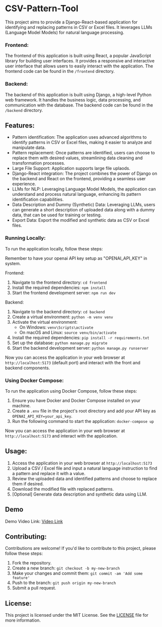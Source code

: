 # CSV-Pattern-Tool
This project aims to provide a Django-React-based application for identifying and replacing patterns in CSV or Excel files. It leverages LLMs (Language Model Models) for natural language processing.

### Frontend:
The frontend of this application is built using React, a popular JavaScript library for building user interfaces. It provides a responsive and interactive user interface that allows users to easily interact with the application. The frontend code can be found in the `/frontend` directory.

### Backend:
The backend of this application is built using Django, a high-level Python web framework. It handles the business logic, data processing, and communication with the database. The backend code can be found in the `/backend` directory.

## Features:
- Pattern identification: The application uses advanced algorithms to identify patterns in CSV or Excel files, making it easier to analyze and manipulate data.
- Pattern replacement: Once patterns are identified, users can choose to replace them with desired values, streamlining data cleaning and transformation processes.
- Large File Support: Application supports large file uplaods. 
- Django-React integration: The project combines the power of Django on the backend and React on the frontend, providing a seamless user experience.
- LLMs for NLP: Leveraging Language Model Models, the application can understand and process natural language, enhancing its pattern identification capabilities.
- Data Description and Dummy (Synthetic) Data: Leveraging LLMs, users can generate a short description of uploaded data along with a dummy data, that can be used for training or testing.
- Export Data: Export the modified and synthetic data as CSV or Excel files.


### Running Locally:

To run the application locally, follow these steps:

Remember to have your openai API key setup as "OPENAI_API_KEY" in system.

Frontend:
1. Navigate to the frontend directory: `cd frontend`
2. Install the required dependencies: `npm install`
3. Start the frontend development server: `npm run dev`

Backend:
1. Navigate to the backend directory: `cd backend`
2. Create a virtual environment: `python -m venv venv`
3. Activate the virtual environment:
    - On Windows: `venv\Scripts\activate`
    - On macOS and Linux: `source venv/bin/activate`
4. Install the required dependencies: `pip install -r requirements.txt`
5. Set up the database: `python manage.py migrate`
6. Start the backend development server: `python manage.py runserver`

Now you can access the application in your web browser at `http://localhost:5173` (default port) and interact with the front and backend components.

### Using Docker Compose:

To run the application using Docker Compose, follow these steps:

1. Ensure you have Docker and Docker Compose installed on your machine.
2. Create a `.env` file in the project's root directory and add your API key as `OPENAI_API_KEY=your_api_key`.
3. Run the following command to start the application: `docker-compose up`

Now you can access the application in your web browser at `http://localhost:5173` and interact with the application.

## Usage:
1. Access the application in your web browser at `http://localhost:5173`
2. Upload a CSV / Excel file and input a natural language instruction to find a pattern and replace it with a value.
3. Review the uploaded data and identified patterns and choose to replace them if desired.
4. Download the modified file with replaced patterns.
5. [Optional] Generate data description and synthetic data using LLM.

## Demo

Demo Video Link: [Video Link](https://youtu.be/VVmrijknLwo)

## Contributing:
Contributions are welcome! If you'd like to contribute to this project, please follow these steps:
1. Fork the repository.
2. Create a new branch: `git checkout -b my-new-branch`
3. Make your changes and commit them: `git commit -am 'Add some feature'`
4. Push to the branch: `git push origin my-new-branch`
5. Submit a pull request.

## License:
This project is licensed under the MIT License. See the [LICENSE](LICENSE) file for more information.
